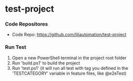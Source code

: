 # test-project

### Code Repositores 
* Code Repo: https://github.com/liliautomation/test-project

### Run Test
1. Open a new PowerShell terminal in the project root folder
2. Run 'build.ps1' to build the project
3. Run 'test.ps1' (it will run all test with tag you defined in the 'TESTCATEGORY' variable in feature files, like @e2eTest)